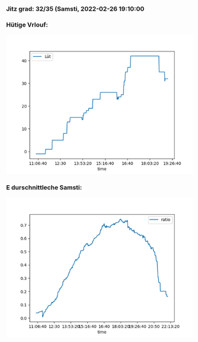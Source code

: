 ### Jitz grad: 32/35 (Samsti, 2022-02-26 19:10:00

### Hütige Vrlouf:
![Graph](Today.png)

### E durschnittleche Samsti:
![Graph](Samsti.png)
